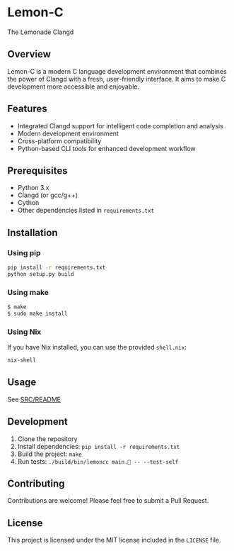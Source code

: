 # Lemon-C
The Lemonade Clangd

## Overview
Lemon-C is a modern C language development environment that combines the power of Clangd with a fresh, user-friendly interface. It aims to make C development more accessible and enjoyable.

## Features
- Integrated Clangd support for intelligent code completion and analysis
- Modern development environment
- Cross-platform compatibility
- Python-based CLI tools for enhanced development workflow

## Prerequisites
- Python 3.x
- Clangd (or gcc/g++)
- Cython
- Other dependencies listed in `requirements.txt`

## Installation

### Using pip
```bash
pip install -r requirements.txt
python setup.py build
```

### Using make
```bash
$ make
$ sudo make install
```

### Using Nix
If you have Nix installed, you can use the provided `shell.nix`:
```bash
nix-shell
```

## Usage
See [SRC/README](./src/README.md)

## Development
1. Clone the repository
2. Install dependencies: `pip install -r requirements.txt`
3. Build the project: `make`
4. Run tests: `./build/bin/lemoncc main.🍋 -- --test-self`

## Contributing
Contributions are welcome! Please feel free to submit a Pull Request.

## License
This project is licensed under the MIT license included in the `LICENSE` file.
